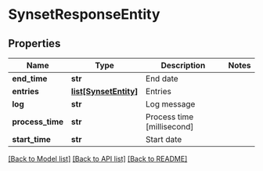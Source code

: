 # SynsetResponseEntity

## Properties
Name | Type | Description | Notes
------------ | ------------- | ------------- | -------------
**end_time** | **str** | End date | 
**entries** | [**list[SynsetEntity]**](SynsetEntity.md) | Entries | 
**log** | **str** | Log message | 
**process_time** | **str** | Process time [millisecond] | 
**start_time** | **str** | Start date | 

[[Back to Model list]](../README.md#documentation-for-models) [[Back to API list]](../README.md#documentation-for-api-endpoints) [[Back to README]](../README.md)


